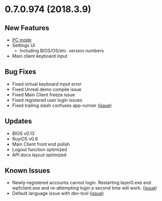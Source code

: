 # 0.7.0.974 (2018.3.9)

## New Features
* [PC mode](../topics/pc_mode.md)
* Settings UI
    * Including BIOS/OS/etc. version numbers
* Main client keyboard input

## Bug Fixes
* Fixed virtual keyboard input error
* Fixed Unreal demo compile issue
* Fixed Main Client freeze issue
* Fixed registered user login issues
* Fixed trailing slash confuses app-runner ([issue](https://bitbucket.org/playruyi/support/issues/6))

## Updates
* BIOS v0.13
* RuyiOS v0.6
* Main Client front end polish
* Logout function optimized
* API docs layout optimized

## Known Issues
* Newly-registered accounts cannot login.  Restarting layer0.exe and wpfclient.exe and re-attempting login a second time will work. ([issue](https://bitbucket.org/playruyi/support/issues/7))
* Default language issue with dev-tool ([issue](https://bitbucket.org/playruyi/support/issues/8))